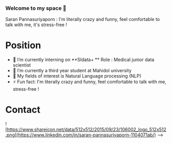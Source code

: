 ### Welcome to my space 👋

Saran Pannasuriyaporn
: I'm literally crazy and funny, feel comfortable to talk with me, it's stress-free !

# Position
- 🔭 I’m currently interning on **SIdata+ **
   Role : Medical junior data scientist
- 🌱 I’m currently a third year student at Mahidol university
- 👯 My fields of interest is Natural Language processing (NLP)
- ⚡ Fun fact: I'm literally crazy and funny, feel comfortable to talk with me, stress-free !

# Contact
![https://www.shareicon.net/data/512x512/2015/09/23/106002_logo_512x512.png](https://www.linkedin.com/in/saran-pannasuriyaporn-1104071ab/)
-->
